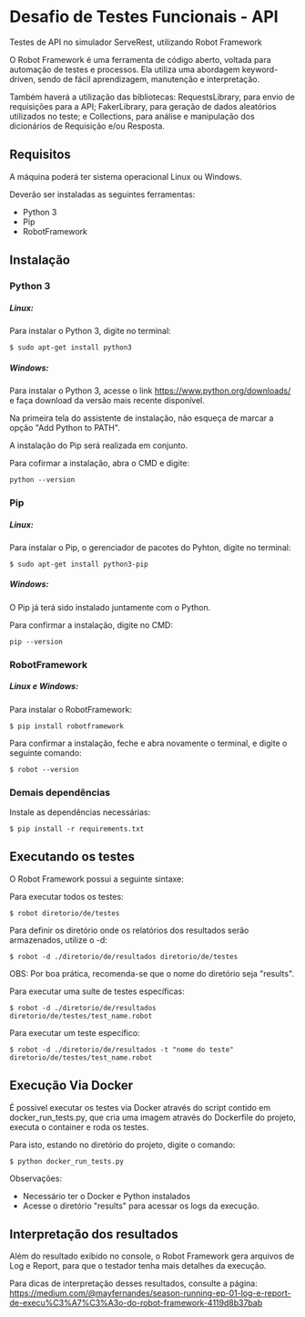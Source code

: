 # Desafio de Testes Funcionais - API
Testes de API no simulador ServeRest, utilizando Robot Framework

O Robot Framework é uma ferramenta de código aberto, voltada para automação de testes e processos. Ela utiliza uma abordagem keyword-driven, sendo de fácil aprendizagem, manutenção e interpretação. 

Também haverá a utilização das bibliotecas: RequestsLibrary, para envio de requisições para a API; FakerLibrary, para geração de dados aleatórios utilizados no teste; e Collections, para análise e manipulação dos dicionários de Requisição e/ou Resposta.

## Requisitos

A máquina poderá ter sistema operacional Linux ou Windows.

Deverão ser instaladas as seguintes ferramentas:

- Python 3
- Pip
- RobotFramework

## Instalação

### Python 3

##### Linux:
Para instalar o Python 3, digite no terminal:

    $ sudo apt-get install python3

##### Windows:
Para instalar o Python 3, acesse o link https://www.python.org/downloads/ e faça download da versão mais recente disponível.

Na primeira tela do assistente de instalação, não esqueça de marcar a opção "Add Python to PATH".

A instalação do Pip será realizada em conjunto.

Para cofirmar a instalação, abra o CMD e digite:

    python --version

### Pip

##### Linux:
Para instalar o Pip, o gerenciador de pacotes do Pyhton, digite no terminal:
	
	$ sudo apt-get install python3-pip

##### Windows:
O Pip já terá sido instalado juntamente com o Python.

Para confirmar a instalação, digite no CMD:
    
    pip --version

### RobotFramework

##### Linux e Windows:
Para instalar o RobotFramework:
	
	$ pip install robotframework
	
Para confirmar a instalação, feche e abra novamente o terminal, e digite o seguinte comando:

    $ robot --version

### Demais dependências
Instale as dependências necessárias:
    
    $ pip install -r requirements.txt

## Executando os testes

O Robot Framework possui a seguinte sintaxe:

Para executar todos os testes:
    
    $ robot diretorio/de/testes

Para definir os diretório onde os relatórios dos resultados serão armazenados, utilize o -d:

    $ robot -d ./diretorio/de/resultados diretorio/de/testes

OBS: Por boa prática, recomenda-se que o nome do diretório seja "results".

Para executar uma suíte de testes específicas:

    $ robot -d ./diretorio/de/resultados diretorio/de/testes/test_name.robot

Para executar um teste específico:

    $ robot -d ./diretorio/de/resultados -t "nome do teste" diretorio/de/testes/test_name.robot
    
## Execução Via Docker

É possivel executar os testes via Docker através do script contido em docker_run_tests.py, que cria uma imagem através do Dockerfile do projeto, executa o container e roda os testes.

Para isto, estando no diretório do projeto, digite o comando:

    $ python docker_run_tests.py
    
Observações:
- Necessário ter o Docker e Python instalados
- Acesse o diretório "results" para acessar os logs da execução.


## Interpretação dos resultados

Além do resultado exibido no console, o Robot Framework gera arquivos de Log e Report, para que o testador tenha mais detalhes da execução.

Para dicas de interpretação desses resultados, consulte a página: https://medium.com/@mayfernandes/season-running-ep-01-log-e-report-de-execu%C3%A7%C3%A3o-do-robot-framework-4119d8b37bab
